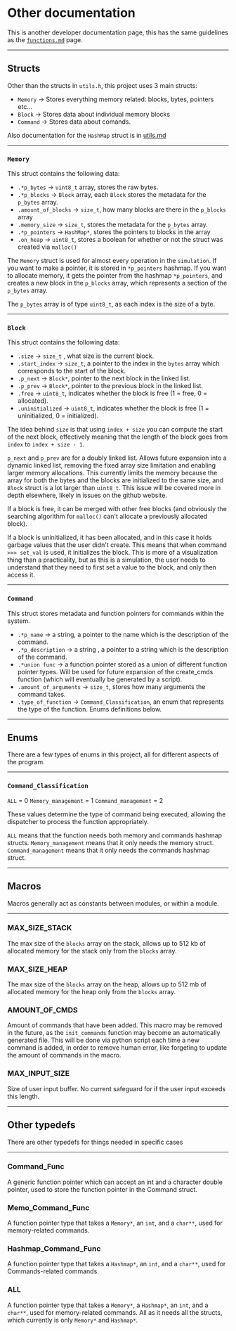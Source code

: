 # Other documentation

This is another developer documentation page, this has the same guidelines as the [`functions.md`](functions.md) page.
___

## Structs
Other than the structs in `utils.h`, this project uses 3 main structs:
- `Memory` → Stores everything memory related: blocks, bytes, pointers etc...
- `Block` → Stores data about individual memory blocks
- `Command` → Stores data about comands.

Also documentation for the `HashMap` struct is in [utils.md](utils.md)
___

### `Memory`
This struct contains the following data:
- `.*p_bytes` → `uint8_t` array, stores the raw bytes.
- `.*p_blocks` → `Block` array, each `Block` stores the metadata for the `p_bytes` array.
- `.amount_of_blocks` → `size_t`, how many blocks are there in the `p_blocks` array
- `.memory_size` → `size_t`, stores the metadata for the `p_bytes` array.
- `.*p_pointers` → `HashMap*`, stores the pointers to blocks in the array
- `.on_heap` → `uint8_t`, stores a boolean for whether or not the struct was created via `malloc()`

The `Memory` struct is used for almost every operation in the `simulation`. If you want to make a pointer, it is stored in `*p_pointers` hashmap. If you want to allocate memory, it gets the pointer from the hashmap `*p_pointers`, and creates a new block in the `p_blocks` array, which represents a section of the `p_bytes` array.

The `p_bytes` array is of type `uint8_t`, as each index is the size of a byte.
___

### `Block`
This struct contains the following data:
- `.size` → `size_t` , what size is the current block.
- `.start_index` → `size_t`, a pointer to the index in the `bytes` array which corresponds to the start of the block.
- `.p_next` → `Block*`, pointer to the next block in the linked list.
- `.p_prev` → `Block*`, pointer to the previous block in the linked list.
- `.free` → `uint8_t`, indicates whether the block is free (1 = free, 0 = allocated).
- `.uninitialized` → `uint8_t`, indicates whether the block is free (1 = uninitialized, 0 = initialized).

The idea behind `size` is that using `index + size` you can compute the start of the next block, effectively meaning that the length of the block goes from `index` to `index + size - 1`.

`p_next` and `p_prev` are for a doubly linked list. Allows future expansion into a dynamic linked list, removing the fixed array size limitation and enabling larger memory allocations. This currently limits the memory because the array for both the bytes and the blocks are initialized to the same size, and `Block` struct is a lot larger than `uint8_t`. This issue will be covered more in depth elsewhere, likely in issues on the github website.

If a block is free, it can be merged with other free blocks (and obviously the searching algorithm for `malloc()` can't allocate a previously allocated block).

If a block is uninitialized, it has been allocated, and in this case it holds garbage values that the user didn't create. This means that when command `>>> set_val` is used, it initializes the block. This is more of a visualization thing than a practicality, but as this is a simulation, the user needs to understand that they need to first set a value to the block, and only then access it.

___

### `Command`
This struct stores metadata and function pointers for commands within the system.

- `.*p_name` → a string, a pointer to the name which is the description of the command.
- `.*p_description` → a string , a pointer to a string which is the description of the command.
- `.*union func` →  a function pointer stored as a union of different function pointer types. Will be used for future expansion of the create_cmds function (which will eventually be generated by a script).
- `.amount_of_arguments` → `size_t`, stores how many arguments the command takes.
- `.type_of_function` → `Command_Classification`, an enum that represents the type of the function. Enums definitions below.
___

## Enums
There are a few types of enums in this project, all for different aspects of the program.
___

### `Command_Classification`
`ALL` = 0
`Memory_management` = 1
`Command_management` = 2

These values determine the type of command being executed, allowing the dispatcher to process the function appropriately.

`ALL` means that the function needs both memory and commands hashmap structs.
`Memory_management` means that it only needs the memory struct.
`Command_management` means that it only needs the commands hashmap struct.
___

## Macros
Macros generally act as constants between modules, or within a module.

___

### MAX_SIZE_STACK
The max size of the `blocks` array on the stack, allows up to 512 kb of allocated memory for the stack only from the `blocks` array.

### MAX_SIZE_HEAP
The max size of the `blocks` array on the heap, allows up to 512 mb of allocated memory for the heap only from the `blocks` array.

### AMOUNT_OF_CMDS
Amount of commands that have been added. This macro may be removed in the future, as the `init_commands` function may become an automatically generated file. This will be done via python script each time a new command is added, in order to remove human error, like forgeting to update the amount of commands in the macro.

### MAX_INPUT_SIZE
Size of user input buffer. No current safeguard for if the user input exceeds this length.

___

## Other typedefs
There are other typedefs for things needed in specific cases

___

### Command_Func
A generic function pointer which can accept an int and a character double pointer, used to store the function pointer in the Command struct.


### Memo_Command_Func
A function pointer type that takes a `Memory*`, an `int`, and a `char**`, used for memory-related commands.


### Hashmap_Command_Func
A function pointer type that takes a `Hashmap*`, an `int`, and a `char**`, used for Commands-related commands.


### ALL
A function pointer type that takes a `Memory*`, a `Hashmap*`, an `int`, and a `char**`, used for memory-related commands. All as it needs all the structs, which currently is only `Memory*` and `Hashmap*`.